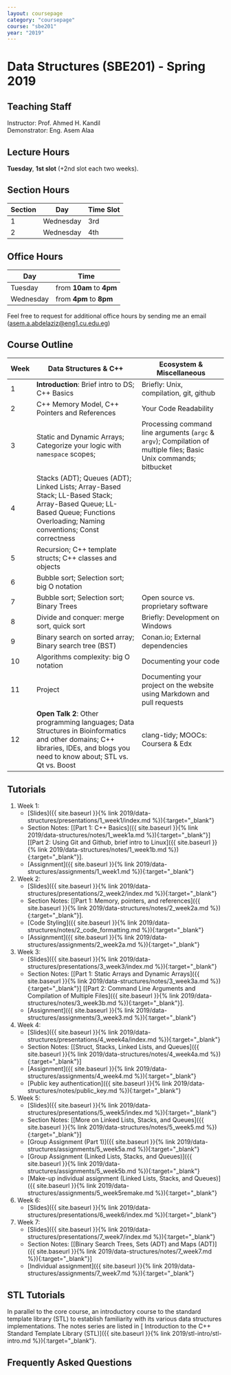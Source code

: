 ```yaml
---
layout: coursepage
category: "coursepage"
course: "sbe201"
year: "2019"
---
```


# Data Structures \(SBE201\) - Spring 2019

## Teaching Staff

Instructor: Prof. Ahmed H. Kandil  
Demonstrator:  Eng. Asem Alaa  

## Lecture Hours

**Tuesday**, **1st slot** (+2nd slot each two weeks).

## Section Hours

| Section | Day | Time Slot |
|---------|-----|-----------|
|   1     | Wednesday | 3rd |
|   2     | Wednesday | 4th |

## Office Hours

| Day | Time |
|-----|-----------|
| Tuesday | from **10am** to **4pm** |
| Wednesday | from **4pm** to **8pm** |

Feel free to request for additional office hours by sending me an email (asem.a.abdelaziz@eng1.cu.edu.eg)


## Course Outline

| Week | Data Structures & C++ | Ecosystem & Miscellaneous |
|------|----------------------|-----------|
| 1 | **Introduction**: Brief intro to DS; C++ Basics  | Briefly: Unix, compilation, git, github |
| 2 | C++ Memory Model, C++ Pointers and References | Your Code Readability |
| 3 | Static and Dynamic Arrays; Categorize your logic with `namespace` scopes;  | Processing command line arguments (`argc` & `argv`); Compilation of multiple files; Basic Unix commands; bitbucket |
| 4 | Stacks (ADT); Queues (ADT); Linked Lists; Array-Based Stack; LL-Based Stack; Array-Based Queue; LL-Based Queue; Functions Overloading;  Naming conventions; Const correctness |   |
| 5 | Recursion; C++ template structs; C++ classes and objects  |   |
| 6 | Bubble sort; Selection sort; big O notation |   |
| 7 | Bubble sort; Selection sort; Binary Trees  | Open source vs. proprietary software  |
| 8 | Divide and conquer: merge sort, quick sort  | Briefly: Development on Windows |
| 9 | Binary search on sorted array; Binary search tree (BST)  |  Conan.io; External dependencies |
| 10 | Algorithms complexity: big O notation  | Documenting your code |
| 11 | Project  | Documenting your project on the website using Markdown and pull requests |
| 12 | **Open Talk 2**: Other programming languages; Data Structures in Bioinformatics and other domains; C++ libraries, IDEs, and blogs you need to know about; STL vs. Qt vs. Boost | clang-tidy; MOOCs: Coursera & Edx |

## Tutorials

1. Week 1:
    * [Slides]({{ site.baseurl }}{% link 2019/data-structures/presentations/1_week1/index.md %}){:target="_blank"}
    * Section Notes: \[[Part 1: C++ Basics]({{ site.baseurl }}{% link 2019/data-structures/notes/1_week1a.md %}){:target="_blank"}\] \[[Part 2: Using Git and Github, brief intro to Linux]({{ site.baseurl }}{% link 2019/data-structures/notes/1_week1b.md %}){:target="_blank"}\].
    * [Assignment]({{ site.baseurl }}{% link 2019/data-structures/assignments/1_week1.md %}){:target="_blank"}
1. Week 2:
    * [Slides]({{ site.baseurl }}{% link 2019/data-structures/presentations/2_week2/index.md %}){:target="_blank"}
    * Section Notes: \[[Part 1: Memory, pointers, and references]({{ site.baseurl }}{% link 2019/data-structures/notes/2_week2a.md %}){:target="_blank"}\].
    * [Code Styling]({{ site.baseurl }}{% link 2019/data-structures/notes/2_code_formatting.md %}){:target="_blank"}
    * [Assignment]({{ site.baseurl }}{% link 2019/data-structures/assignments/2_week2a.md %}){:target="_blank"}
1. Week 3:
    * [Slides]({{ site.baseurl }}{% link 2019/data-structures/presentations/3_week3/index.md %}){:target="_blank"}
    * Section Notes: \[[Part 1: Static Arrays and Dynamic Arrays]({{ site.baseurl }}{% link 2019/data-structures/notes/3_week3a.md %}){:target="_blank"}\] \[[Part 2: Command Line Arguments and Compilation of Multiple Files]({{ site.baseurl }}{% link 2019/data-structures/notes/3_week3b.md %}){:target="_blank"}\].
    * [Assignment]({{ site.baseurl }}{% link 2019/data-structures/assignments/3_week3.md %}){:target="_blank"}
1. Week 4:
    * [Slides]({{ site.baseurl }}{% link 2019/data-structures/presentations/4_week4a/index.md %}){:target="_blank"}
    * Section Notes: \[[Struct, Stacks, Linked Lists, and Queues]({{ site.baseurl }}{% link 2019/data-structures/notes/4_week4a.md %}){:target="_blank"}\]
    * [Assignment]({{ site.baseurl }}{% link 2019/data-structures/assignments/4_week4.md %}){:target="_blank"}
    * [Public key authentication]({{ site.baseurl }}{% link 2019/data-structures/notes/public_key.md %}){:target="_blank"}
1. Week 5:
    * [Slides]({{ site.baseurl }}{% link 2019/data-structures/presentations/5_week5/index.md %}){:target="_blank"}
    * Section Notes: \[[More on Linked Lists, Stacks, and Queues]({{ site.baseurl }}{% link 2019/data-structures/notes/5_week5.md %}){:target="_blank"}\]
    * [Group Assignment (Part 1)]({{ site.baseurl }}{% link 2019/data-structures/assignments/5_week5a.md %}){:target="_blank"}
    * [Group Assignment (Linked Lists, Stacks, and Queues)]({{ site.baseurl }}{% link 2019/data-structures/assignments/5_week5b.md %}){:target="_blank"}
    * [Make-up individual assignment (Linked Lists, Stacks, and Queues)]({{ site.baseurl }}{% link 2019/data-structures/assignments/5_week5remake.md %}){:target="_blank"}
1. Week 6:
    * [Slides]({{ site.baseurl }}{% link 2019/data-structures/presentations/6_week6/index.md %}){:target="_blank"}
1. Week 7:
    * [Slides]({{ site.baseurl }}{% link 2019/data-structures/presentations/7_week7/index.md %}){:target="_blank"}
    * Section Notes: \[[Binary Search Trees, Sets (ADT) and Maps (ADT)]({{ site.baseurl }}{% link 2019/data-structures/notes/7_week7.md %}){:target="_blank"}\]
    * [Individual assignment]({{ site.baseurl }}{% link 2019/data-structures/assignments/7_week7.md %}){:target="_blank"}
  

## STL Tutorials

In parallel to the core course, an introductory course to the standard template library (STL) to establish familiarity with its various data structures implementations. The notes series are listed in [ Introduction to the C++ Standard Template Library \(STL\)]({{ site.baseurl }}{% link 2019/stl-intro/stl-intro.md %}){:target="_blank"}.

## Frequently Asked Questions
